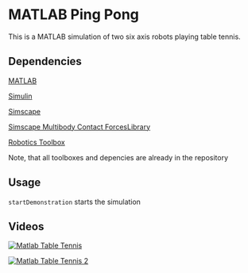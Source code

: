 # MATLAB Ping Pong
This is a MATLAB simulation of two six axis robots playing table tennis. 

## Dependencies
[MATLAB](https://de.mathworks.com/help/matlab/)

[Simulin](https://de.mathworks.com/help/simulink/index.html)

[Simscape](https://de.mathworks.com/help/physmod/simscape/index.html)

[Simscape Multibody Contact ForcesLibrary](https://de.mathworks.com/matlabcentral/fileexchange/47417-simscape-multibody-contact-forces-library)

[Robotics Toolbox](http://petercorke.com/Robotics_Toolbox.html)

Note, that all toolboxes and depencies are already in the repository

## Usage
`startDemonstration` starts the simulation

## Videos
[![Matlab Table Tennis](http://img.youtube.com/vi/K3kS_g5fIM0/2.jpg)](https://youtu.be/K3kS_g5fIM0 "Table Tennis Matlab Simulink Implementation Pan Red To Blue")

[![Matlab Table Tennis 2](http://img.youtube.com/vi/SHVdPGZoOOg/2.jpg)](https://youtu.be/SHVdPGZoOOg "Table Tennis Matlab Simulink Implementation View Blue Player")
